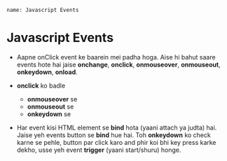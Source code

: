 ```ngMeta
name: Javascript Events
```

# Javascript Events

- Aapne onClick event ke baarein mei padha hoga. Aise hi bahut saare events hote hai jaise **onchange**, **onclick**, **onmouseover**, **onmouseout**, **onkeydown**, **onload**. 

- **onclick** ko badle
	- **onmouseover** se
	- **onmouseout** se
	- **onkeydown** se

- Har event kisi HTML element se **bind** hota (yaani attach ya judta) hai. Jaise yeh events 
button se **bind** hue hai. Toh **onkeydown** ko check karne se pehle, button par click karo
and phir koi bhi key press karke dekho, usse yeh event **trigger** (yaani start/shuru) honge.

